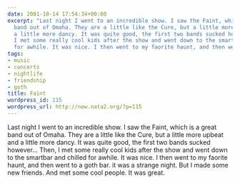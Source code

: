 ```yaml
---
date: 2001-10-14 17:54:34+00:00
excerpt: "Last night I went to an incredible show. I saw the Faint, which is a great
  band out of Omaha. They are a little like the Cure, but a little more upbeat and
  a little more dancy. It was quite good, the first two bands sucked however... \nThen,
  I met some really cool kids after the show and went down to the smartbar and chilled
  for awhile. It was nice. I then went to my faorite haunt, and then went ..."
tags:
- music
- concerts
- nightlife
- friendship
- goth
title: Faint
wordpress_id: 115
wordpress_url: http://new.nata2.org/?p=115
---
```


Last night I went to an incredible show. I saw the Faint, which is a great band out of Omaha. They are a little like the Cure, but a little more upbeat and a little more dancy. It was quite good, the first two bands sucked however... 
Then, I met some really cool kids after the show and went down to the smartbar and chilled for awhile. It was nice. I then went to my faorite haunt, and then went to a goth bar. it was a strange night. But I made some new friends. And met some cool people. It was great.